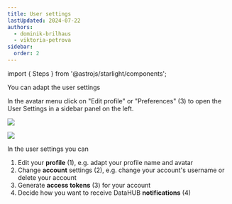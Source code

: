 ```yaml
---
title: User settings
lastUpdated: 2024-07-22
authors:
  - dominik-brilhaus
  - viktoria-petrova
sidebar:
  order: 2
---
```


import { Steps } from '@astrojs/starlight/components';

You can adapt the user settings

In the avatar menu click on "Edit profile" or "Preferences" (3) to open the User Settings in a sidebar panel on the left.
  
![](@images/datahub/datahub-avatar-menu.drawio.png)


![](@images/datahub/datahub-preferences.drawio.png)
  
In the user settings you can

<Steps>  

1. Edit your **profile** (1), e.g. adapt your profile name and avatar
2. Change **account** settings (2), e.g. change your account's username or delete your account
3. Generate **access tokens** (3) for your account
4. Decide how you want to receive DataHUB **notifications** (4)

</Steps>
